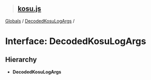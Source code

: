 > ## [kosu.js](../README.md)

[Globals](../globals.md) / [DecodedKosuLogArgs](decodedkosulogargs.md) /

# Interface: DecodedKosuLogArgs

## Hierarchy

-   **DecodedKosuLogArgs**
